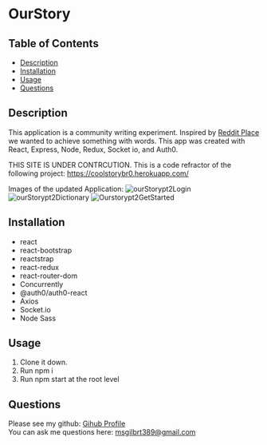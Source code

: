 # OurStory

## Table of Contents
  - [Description](#description)
  - [Installation](#installation)
  - [Usage](#usage)
  - [Questions](#questions)

## Description

This application is a community writing experiment. Inspired by [Reddit Place](https://www.youtube.com/watch?v=XnRCZK3KjUY) we wanted to achieve something with words. This app was created with React, Express, Node, Redux, Socket io, and Auth0. 

THIS SITE IS UNDER CONTRCUTION. This is a code refractor of the following project: 
https://coolstorybr0.herokuapp.com/

Images of the updated Application: 
![ourStorypt2Login](https://user-images.githubusercontent.com/29104770/96006768-6eb55380-0e03-11eb-8c61-f0352a9a14f8.gif)
![ourStorypt2Dictionary](https://user-images.githubusercontent.com/29104770/96006771-6f4dea00-0e03-11eb-8771-b49513095d9a.gif)
![Ourstorypt2GetStarted](https://user-images.githubusercontent.com/29104770/96006430-18481500-0e03-11eb-9248-f0cebe2b6764.gif)

## Installation
* react
* react-bootstrap 
* reactstrap
* react-redux
* react-router-dom
* Concurrently
* @auth0/auth0-react
* Axios
* Socket.io
* Node Sass
  
## Usage
1. Clone it down. 
2. Run npm i
3. Run npm start at the root level

## Questions
Please see my github: [Gihub Profile](https://github.com/mollygilberet389)
<br>You can ask me questions here: msgilbrt389@gmail.com

